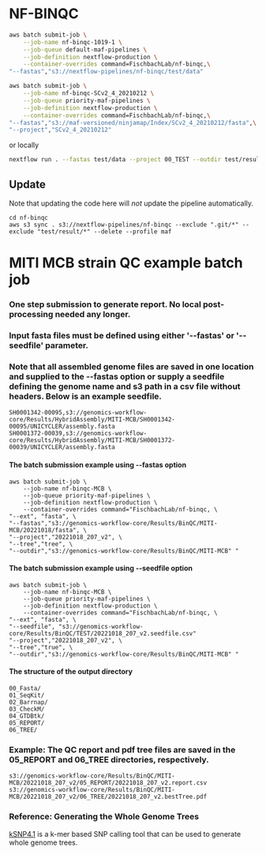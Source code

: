 NF-BINQC
====================

```bash
aws batch submit-job \
    --job-name nf-binqc-1019-1 \
    --job-queue default-maf-pipelines \
    --job-definition nextflow-production \
    --container-overrides command=FischbachLab/nf-binqc,\
"--fastas","s3://nextflow-pipelines/nf-binqc/test/data"
```

```bash
aws batch submit-job \
    --job-name nf-binqc-SCv2_4_20210212 \
    --job-queue priority-maf-pipelines \
    --job-definition nextflow-production \
    --container-overrides command=FischbachLab/nf-binqc,\
"--fastas","s3://maf-versioned/ninjamap/Index/SCv2_4_20210212/fasta",\
"--project","SCv2_4_20210212"
```

or locally

```bash
nextflow run . --fastas test/data --project 00_TEST --outdir test/result/
```

## Update

Note that updating the code here will *not* update the pipeline automatically.

```{bash}
cd nf-binqc
aws s3 sync . s3://nextflow-pipelines/nf-binqc --exclude ".git/*" --exclude "test/result/*" --delete --profile maf
```

# MITI MCB strain QC example batch job
### One step submission to generate report. No local post-processing needed any longer.
### Input fasta files must be defined using either '--fastas' or '--seedfile' parameter.
### Note that all assembled genome files are saved in one location and supplied to the --fastas option or supply a seedfile defining the genome name and s3 path in a csv file without headers. Below is an example seedfile.  

```
SH0001342-00095,s3://genomics-workflow-core/Results/HybridAssembly/MITI-MCB/SH0001342-00095/UNICYCLER/assembly.fasta
SH0001372-00039,s3://genomics-workflow-core/Results/HybridAssembly/MITI-MCB/SH0001372-00039/UNICYCLER/assembly.fasta
```

#### The batch submission example using --fastas option

```{bash}
aws batch submit-job \
    --job-name nf-binqc-MCB \
    --job-queue priority-maf-pipelines \
    --job-definition nextflow-production \
    --container-overrides command="FischbachLab/nf-binqc, \
"--ext", "fasta", \
"--fastas","s3://genomics-workflow-core/Results/BinQC/MITI-MCB/20221018/fasta", \
"--project","20221018_207_v2", \
"--tree","tree", \
"--outdir","s3://genomics-workflow-core/Results/BinQC/MITI-MCB" "
```

#### The batch submission example using --seedfile option

```{bash}
aws batch submit-job \
    --job-name nf-binqc-MCB \
    --job-queue priority-maf-pipelines \
    --job-definition nextflow-production \
    --container-overrides command="FischbachLab/nf-binqc, \
"--ext", "fasta", \
"--seedfile", "s3://genomics-workflow-core/Results/BinQC/TEST/20221018_207_v2.seedfile.csv"
"--project","20221018_207_v2", \
"--tree","true", \
"--outdir","s3://genomics-workflow-core/Results/BinQC/MITI-MCB" "
```

#### The structure of the output directory
```
00_Fasta/
01_SeqKit/
02_Barrnap/
03_CheckM/
04_GTDBtk/
05_REPORT/
06_TREE/
```
### Example: The QC report and pdf tree files are saved in the 05_REPORT and 06_TREE directories, respectively.
```
s3://genomics-workflow-core/Results/BinQC/MITI-MCB/20221018_207_v2/05_REPORT/20221018_207_v2.report.csv
s3://genomics-workflow-core/Results/BinQC/MITI-MCB/20221018_207_v2/06_TREE/20221018_207_v2.bestTree.pdf
```

### Reference: Generating the Whole Genome Trees
[kSNP4.1](https://pubmed.ncbi.nlm.nih.gov/37948764/) is a k-mer based SNP calling tool that can be used to generate whole genome trees.

